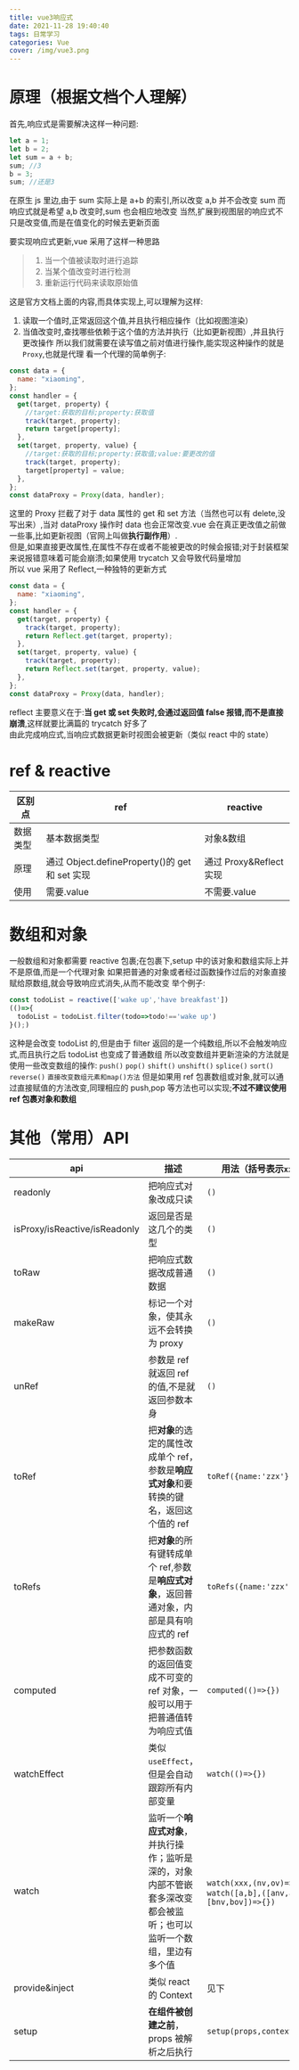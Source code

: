 ```yaml
---
title: vue3响应式
date: 2021-11-28 19:40:40
tags: 日常学习
categories: Vue
cover: /img/vue3.png
---
```


# 原理（根据文档个人理解）

首先,响应式是需要解决这样一种问题:

```js
let a = 1;
let b = 2;
let sum = a + b;
sum; //3
b = 3;
sum; //还是3
```

在原生 js 里边,由于 sum 实际上是 a+b 的索引,所以改变 a,b 并不会改变 sum
而响应式就是希望 a,b 改变时,sum 也会相应地改变
当然,扩展到视图层的响应式不只是改变值,而是在值变化的时候去更新页面

要实现响应式更新,vue 采用了这样一种思路

> 1. 当一个值被读取时进行追踪
> 2. 当某个值改变时进行检测
> 3. 重新运行代码来读取原始值

这是官方文档上面的内容,而具体实现上,可以理解为这样:

1. 读取一个值时,正常返回这个值,并且执行相应操作（比如视图渲染）
2. 当值改变时,查找哪些依赖于这个值的方法并执行（比如更新视图）,并且执行更改操作
   所以我们就需要在读写值之前对值进行操作,能实现这种操作的就是`Proxy`,也就是代理
   看一个代理的简单例子:

```js
const data = {
  name: "xiaoming",
};
const handler = {
  get(target, property) {
    //target:获取的目标;property:获取值
    track(target, property);
    return target[property];
  },
  set(target, property, value) {
    //target:获取的目标;property:获取值;value:要更改的值
    track(target, property);
    target[property] = value;
  },
};
const dataProxy = Proxy(data, handler);
```

这里的 Proxy 拦截了对于 data 属性的 get 和 set 方法（当然也可以有 delete,没写出来）,当对 dataProxy 操作时 data 也会正常改变.vue 会在真正更改值之前做一些事,比如更新视图（官网上叫做**执行副作用**）.  
但是,如果直接更改属性,在属性不存在或者不能被更改的时候会报错;对于封装框架来说报错意味着可能会崩溃;如果使用 trycatch 又会导致代码量增加  
所以 vue 采用了 Reflect,一种独特的更新方式

```js
const data = {
  name: "xiaoming",
};
const handler = {
  get(target, property) {
    track(target, property);
    return Reflect.get(target, property);
  },
  set(target, property, value) {
    track(target, property);
    return Reflect.set(target, property, value);
  },
};
const dataProxy = Proxy(data, handler);
```

reflect 主要意义在于:**当 get 或 set 失败时,会通过返回值 false 报错,而不是直接崩溃**,这样就要比满篇的 trycatch 好多了  
由此完成响应式,当响应式数据更新时视图会被更新（类似 react 中的 state）

# ref & reactive

| 区别点   | ref                                            | reactive                |
| -------- | ---------------------------------------------- | ----------------------- |
| 数据类型 | 基本数据类型                                   | 对象&数组               |
| 原理     | 通过 Object.defineProperty()的 get 和 set 实现 | 通过 Proxy&Reflect 实现 |
| 使用     | 需要.value                                     | 不需要.value            |

# 数组和对象

一般数组和对象都需要 reactive 包裹;在包裹下,setup 中的该对象和数组实际上并不是原值,而是一个代理对象
如果把普通的对象或者经过函数操作过后的对象直接赋给原数组,就会导致响应式消失,从而不能改变
举个例子:

```js
const todoList = reactive(['wake up','have breakfast'])
(()=>{
  todoList = todoList.filter(todo=>todo!=='wake up')
}();)
```

这种是会改变 todoList 的,但是由于 filter 返回的是一个纯数组,所以不会触发响应式,而且执行之后 todoList 也变成了普通数组
所以改变数组并更新渲染的方法就是使用一些改变数组的操作:
`push()`
`pop()`
`shift()`
`unshift()`
`splice()`
`sort()`
`reverse()`
`直接改变数组元素和map()方法`
但是如果用 ref 包裹数组或对象,就可以通过直接赋值的方法改变,同理相应的 push,pop 等方法也可以实现;**不过不建议使用 ref 包裹对象和数组**

# 其他（常用）API

| api                           | 描述                                                                                                                 | 用法（括号表示`xxx()`）                                            |
| ----------------------------- | -------------------------------------------------------------------------------------------------------------------- | ------------------------------------------------------------------ |
| readonly                      | 把响应式对象改成只读                                                                                                 | `()`                                                               |
| isProxy/isReactive/isReadonly | 返回是否是这几个的类型                                                                                               | `()`                                                               |
| toRaw                         | 把响应式数据改成普通数据                                                                                             | `()`                                                               |
| makeRaw                       | 标记一个对象，使其永远不会转换为 proxy                                                                               | `()`                                                               |
| unRef                         | 参数是 ref 就返回 ref 的值,不是就返回参数本身                                                                        | `()`                                                               |
| toRef                         | 把**对象**的选定的属性改成单个 ref，参数是**响应式对象**和要转换的键名，返回这个值的 ref                             | `toRef({name:'zzx'},'name')`                                       |
| toRefs                        | 把**对象**的所有键转成单个 ref,参数是**响应式对象**，返回普通对象，内部是具有响应式的 ref                            | `toRefs({name:'zzx',age:18})`                                      |
| computed                      | 把参数函数的返回值变成不可变的 ref 对象，一般可以用于把普通值转为响应式值                                            | `computed(()=>{})`                                                 |
| watchEffect                   | 类似`useEffect`，但是会自动跟踪所有内部变量                                                                          | `watch(()=>{})`                                                    |
| watch                         | 监听一个**响应式对象**，并执行操作；监听是深的，对象内部不管嵌套多深改变都会被监听；也可以监听一个数组，里边有多个值 | `watch(xxx,(nv,ov)=>{})`或`watch([a,b],([anv,aov],[bnv,bov])=>{})` |
| provide&inject                | 类似 react 的 Context                                                                                                | 见下                                                               |
| setup                         | **在组件被创建之前**，props 被解析之后执行                                                                           | `setup(props,context){}`                                           |
